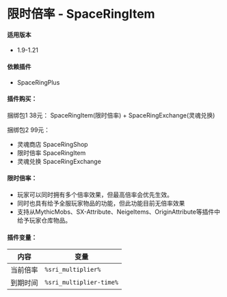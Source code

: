 # 限时倍率 - SpaceRingItem

#### 适用版本

- 1.9-1.21

#### 依赖插件

- SpaceRingPlus

#### 插件购买：

捆绑包1 38元： SpaceRingItem(限时倍率) + SpaceRingExchange(灵魂兑换)

捆绑包2 99元：

- 灵魂商店 SpaceRingShop
- 限时倍率 SpaceRingItem
- 灵魂兑换 SpaceRingExchange

#### 限时倍率：

- 玩家可以同时拥有多个倍率效果，但最高倍率会优先生效。
- 同时也具有给予全服玩家物品的功能，但此功能目前无倍率效果
- 支持从MythicMobs、SX-Attribute、NeigeItems、OriginAttribute等插件中给予玩家仓库物品。

#### 插件变量：

| 内容   | 变量                      |
|------|-------------------------|
| 当前倍率 | `%sri_multiplier%`      |
| 到期时间 | `%sri_multiplier-time%` |
